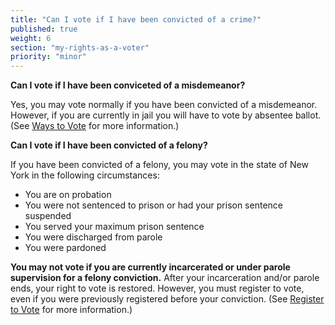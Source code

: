 ```yaml
---
title: "Can I vote if I have been convicted of a crime?"
published: true
weight: 6
section: "my-rights-as-a-voter"
priority: "minor"
---
```


**Can I vote if I have been conviceted of a misdemeanor?**  

Yes, you may vote normally if you have been convicted of a misdemeanor. However, if you are currently in jail you will have to vote by absentee ballot. (See [Ways to Vote](#section-ways-to-vote) for more information.)  

**Can I vote if I have been convicted of a felony?**  

If you have been convicted of a felony, you may vote in the state of New York in the following circumstances:  
- You are on probation  
- You were not sentenced to prison or had your prison sentence suspended  
- You served your maximum prison sentence  
- You were discharged from parole  
- You were pardoned  

**You may not vote if you are currently incarcerated or under parole supervision for a felony conviction.** After your incarceration and/or parole ends, your right to vote is restored. However, you must register to vote, even if you were previously registered before your conviction. (See [Register to Vote](#section-register-to-vote) for more information.)  



